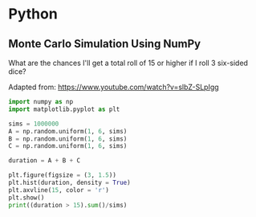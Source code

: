 # Python

## Monte Carlo Simulation Using NumPy

What are the chances I'll get a total roll of 15 or higher if I roll 3 six-sided dice?

Adapted from: https://www.youtube.com/watch?v=slbZ-SLpIgg

```python
import numpy as np
import matplotlib.pyplot as plt

sims = 1000000
A = np.random.uniform(1, 6, sims)
B = np.random.uniform(1, 6, sims)
C = np.random.uniform(1, 6, sims)

duration = A + B + C

plt.figure(figsize = (3, 1.5))
plt.hist(duration, density = True)
plt.axvline(15, color = 'r')
plt.show()
print((duration > 15).sum()/sims)
```

